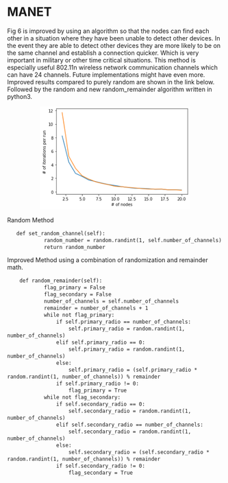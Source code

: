 # MANET
Fig 6 is improved by using an algorithm so that the nodes can find each other in a situation 
where they have been unable to detect other devices. In the event they are able to detect other devices they are more likely to be on the same channel and establish a connection quicker. Which is very important in military or other time critical situations. This method is especially useful 802.11n wireless network communication channels which can have 24 channels. Future implementations might have even more. Improved results compared to purely random are shown in the link below. Followed by the random and new random_remainder algorithm written in python3.

<p align="center">
  <img src="https://github.com/Ceaustin117/MANET/blob/master/improvements.png" width="350" title="hover text">
</p>



Random Method

       def set_random_channel(self):
                random_number = random.randint(1, self.number_of_channels)
                return random_number

Improved Method using a combination of randomization and remainder math.

        def random_remainder(self):
                flag_primary = False
                flag_secondary = False
                number_of_channels = self.number_of_channels
                remainder = number_of_channels + 1
                while not flag_primary:
                    if self.primary_radio == number_of_channels:
                        self.primary_radio = random.randint(1, number_of_channels)
                    elif self.primary_radio == 0:
                        self.primary_radio = random.randint(1, number_of_channels)
                    else:
                        self.primary_radio = (self.primary_radio * random.randint(1, number_of_channels)) % remainder
                    if self.primary_radio != 0:
                        flag_primary = True
                while not flag_secondary:
                    if self.secondary_radio == 0:
                        self.secondary_radio = random.randint(1, number_of_channels)
                    elif self.secondary_radio == number_of_channels:
                        self.secondary_radio = random.randint(1, number_of_channels)
                    else:
                        self.secondary_radio = (self.secondary_radio * random.randint(1, number_of_channels)) % remainder
                    if self.secondary_radio != 0:
                        flag_secondary = True
